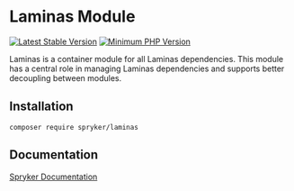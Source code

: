 # Laminas Module
[![Latest Stable Version](https://poser.pugx.org/spryker/laminas/v/stable.svg)](https://packagist.org/packages/spryker/laminas)
[![Minimum PHP Version](https://img.shields.io/badge/php-%3E%3D%208.0-8892BF.svg)](https://php.net/)

Laminas is a container module for all Laminas dependencies. This module has a central role in managing Laminas dependencies and supports better decoupling between modules.

## Installation

```
composer require spryker/laminas
```

## Documentation

[Spryker Documentation](https://docs.spryker.com)
